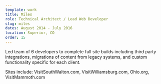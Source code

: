 ```yaml
---
template: work
title: Miles
role: Technical Architect / Lead Web Developer
slug: miles
dates: August 2014 - July 2016
location: Superior, CO
order: 15
---
```

Led team of 6 developers to complete full site builds including third party integrations, migrations of content from legacy systems, and custom functionality specific for each client.

Sites include: VisitSouthWalton.com, VisitWilliamsburg.com, Ohio.org, VisitMammoth.com

